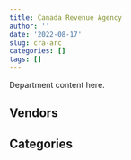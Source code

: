 ```yaml
---
title: Canada Revenue Agency
author: ''
date: '2022-08-17'
slug: cra-arc
categories: []
tags: []
---
```


<script src="/rmarkdown-libs/htmlwidgets/htmlwidgets.js"></script>
<link href="/rmarkdown-libs/datatables-css/datatables-crosstalk.css" rel="stylesheet" />
<script src="/rmarkdown-libs/datatables-binding/datatables.js"></script>
<script src="/rmarkdown-libs/jquery/jquery-3.6.0.min.js"></script>
<link href="/rmarkdown-libs/dt-core-bootstrap/css/dataTables.bootstrap.min.css" rel="stylesheet" />
<link href="/rmarkdown-libs/dt-core-bootstrap/css/dataTables.bootstrap.extra.css" rel="stylesheet" />
<script src="/rmarkdown-libs/dt-core-bootstrap/js/jquery.dataTables.min.js"></script>
<script src="/rmarkdown-libs/dt-core-bootstrap/js/dataTables.bootstrap.min.js"></script>
<link href="/rmarkdown-libs/crosstalk/css/crosstalk.min.css" rel="stylesheet" />
<script src="/rmarkdown-libs/crosstalk/js/crosstalk.min.js"></script>
<script src="/rmarkdown-libs/htmlwidgets/htmlwidgets.js"></script>
<link href="/rmarkdown-libs/datatables-css/datatables-crosstalk.css" rel="stylesheet" />
<script src="/rmarkdown-libs/datatables-binding/datatables.js"></script>
<script src="/rmarkdown-libs/jquery/jquery-3.6.0.min.js"></script>
<link href="/rmarkdown-libs/dt-core-bootstrap/css/dataTables.bootstrap.min.css" rel="stylesheet" />
<link href="/rmarkdown-libs/dt-core-bootstrap/css/dataTables.bootstrap.extra.css" rel="stylesheet" />
<script src="/rmarkdown-libs/dt-core-bootstrap/js/jquery.dataTables.min.js"></script>
<script src="/rmarkdown-libs/dt-core-bootstrap/js/dataTables.bootstrap.min.js"></script>
<link href="/rmarkdown-libs/crosstalk/css/crosstalk.min.css" rel="stylesheet" />
<script src="/rmarkdown-libs/crosstalk/js/crosstalk.min.js"></script>

Department content here.

## Vendors

<div id="htmlwidget-1" style="width:100%;height:auto;" class="datatables html-widget"></div>
<script type="application/json" data-for="htmlwidget-1">{"x":{"style":"bootstrap","filter":"none","vertical":false,"data":[["<a href=\"/vendors/2keys/\">2KEYS<\/a>","<a href=\"/vendors/4_office_automation/\">4 OFFICE AUTOMATION<\/a>","<a href=\"/vendors/4plan_consulting/\">4PLAN CONSULTING<\/a>","<a href=\"/vendors/access_2_networks/\">ACCESS 2 NETWORKS<\/a>","<a href=\"/vendors/acme_future_security_controls/\">ACME FUTURE SECURITY CONTROLS<\/a>","<a href=\"/vendors/act/\">ACT<\/a>","<a href=\"/vendors/adrm_technology_consulting/\">ADRM TECHNOLOGY CONSULTING<\/a>","<a href=\"/vendors/advanced_business_interiors/\">ADVANCED BUSINESS INTERIORS<\/a>","<a href=\"/vendors/advanced_chippewa_technologies/\">ADVANCED CHIPPEWA TECHNOLOGIES<\/a>","<a href=\"/vendors/altis_human_resources/\">ALTIS HUMAN RESOURCES<\/a>","<a href=\"/vendors/amazon/\">AMAZON<\/a>","<a href=\"/vendors/applied_electonics/\">APPLIED ELECTONICS<\/a>","<a href=\"/vendors/ari_financial_services/\">ARI FINANCIAL SERVICES<\/a>","<a href=\"/vendors/ariba/\">ARIBA<\/a>","<a href=\"/vendors/artemp_personnel_services/\">ARTEMP PERSONNEL SERVICES<\/a>","<a href=\"/vendors/atlantic_business_interiors/\">ATLANTIC BUSINESS INTERIORS<\/a>","<a href=\"/vendors/attachmate/\">ATTACHMATE<\/a>","<a href=\"/vendors/avi_spl_canada/\">AVI SPL CANADA<\/a>","<a href=\"/vendors/banctec_canada/\">BANCTEC CANADA<\/a>","<a href=\"/vendors/banfield_seguin/\">BANFIELD SEGUIN<\/a>","<a href=\"/vendors/bayshore_healthcare/\">BAYSHORE HEALTHCARE<\/a>","<a href=\"/vendors/bdo_canada/\">BDO CANADA<\/a>","<a href=\"/vendors/bell_canada/\">BELL CANADA<\/a>","<a href=\"/vendors/bio_nuclear_diagnostics/\">BIO NUCLEAR DIAGNOSTICS<\/a>","<a href=\"/vendors/bmc_software_canada/\">BMC SOFTWARE CANADA<\/a>","<a href=\"/vendors/brookfield_global_integrated_solutions/\">BROOKFIELD GLOBAL INTEGRATED SOLUTIONS<\/a>","<a href=\"/vendors/calian/\">CALIAN<\/a>","<a href=\"/vendors/canada_post/\">CANADA POST<\/a>","<a href=\"/vendors/canadian_corps_of_commissionaires/\">CANADIAN CORPS OF COMMISSIONAIRES<\/a>","<a href=\"/vendors/canon/\">CANON<\/a>","<a href=\"/vendors/cansel_survey_equipment/\">CANSEL SURVEY EQUIPMENT<\/a>","<a href=\"/vendors/carahsoft_technology/\">CARAHSOFT TECHNOLOGY<\/a>","<a href=\"/vendors/carleton_university/\">CARLETON UNIVERSITY<\/a>","<a href=\"/vendors/cbci_telecom/\">CBCI TELECOM<\/a>","<a href=\"/vendors/cdw_canada/\">CDW CANADA<\/a>","<a href=\"/vendors/cedrom_sni/\">CEDROM SNI<\/a>","<a href=\"/vendors/cgi/\">CGI<\/a>","<a href=\"/vendors/charron_human_resources/\">CHARRON HUMAN RESOURCES<\/a>","<a href=\"/vendors/chubb_edwards/\">CHUBB EDWARDS<\/a>","<a href=\"/vendors/cision_canada/\">CISION CANADA<\/a>","<a href=\"/vendors/closereach/\">CLOSEREACH<\/a>","<a href=\"/vendors/cnw_group/\">CNW GROUP<\/a>","<a href=\"/vendors/cofomo/\">COFOMO<\/a>","<a href=\"/vendors/compuware_of_canada/\">COMPUWARE OF CANADA<\/a>","<a href=\"/vendors/contract_community/\">CONTRACT COMMUNITY<\/a>","<a href=\"/vendors/cossette_communications/\">COSSETTE COMMUNICATIONS<\/a>","<a href=\"/vendors/d_doyle_installations/\">D DOYLE INSTALLATIONS<\/a>","<a href=\"/vendors/dalian_enterprises/\">DALIAN ENTERPRISES<\/a>","<a href=\"/vendors/data_communications_management/\">DATA COMMUNICATIONS MANAGEMENT<\/a>","<a href=\"/vendors/dell_computer/\">DELL COMPUTER<\/a>","<a href=\"/vendors/deloitte_and_touche/\">DELOITTE AND TOUCHE<\/a>","<a href=\"/vendors/dynabook_canada/\">DYNABOOK CANADA<\/a>","<a href=\"/vendors/dynamic_personnel_consultants/\">DYNAMIC PERSONNEL CONSULTANTS<\/a>","<a href=\"/vendors/ebsco_canada/\">EBSCO CANADA<\/a>","<a href=\"/vendors/eclipsys_solutions/\">ECLIPSYS SOLUTIONS<\/a>","<a href=\"/vendors/ecole_de_langues_la_cite/\">ECOLE DE LANGUES LA CITE<\/a>","<a href=\"/vendors/ekos_research_associates/\">EKOS RESEARCH ASSOCIATES<\/a>","<a href=\"/vendors/environics_research_group/\">ENVIRONICS RESEARCH GROUP<\/a>","<a href=\"/vendors/ernst_young/\">ERNST YOUNG<\/a>","<a href=\"/vendors/excel_human_resources/\">EXCEL HUMAN RESOURCES<\/a>","<a href=\"/vendors/factiva/\">FACTIVA<\/a>","<a href=\"/vendors/fca_canada/\">FCA CANADA<\/a>","<a href=\"/vendors/fmc_professionals/\">FMC PROFESSIONALS<\/a>","<a href=\"/vendors/ford_motor_company/\">FORD MOTOR COMPANY<\/a>","<a href=\"/vendors/forrest_green_consulting/\">FORREST GREEN CONSULTING<\/a>","<a href=\"/vendors/forrester_research/\">FORRESTER RESEARCH<\/a>","<a href=\"/vendors/gartner/\">GARTNER<\/a>","<a href=\"/vendors/general_motors/\">GENERAL MOTORS<\/a>","<a href=\"/vendors/genesis_integration/\">GENESIS INTEGRATION<\/a>","<a href=\"/vendors/gilmore_reproductions/\">GILMORE REPRODUCTIONS<\/a>","<a href=\"/vendors/global_knowledge/\">GLOBAL KNOWLEDGE<\/a>","<a href=\"/vendors/global_upholstery/\">GLOBAL UPHOLSTERY<\/a>","<a href=\"/vendors/grand_toy/\">GRAND TOY<\/a>","<a href=\"/vendors/haworth/\">HAWORTH<\/a>","<a href=\"/vendors/hewlett_packard/\">HEWLETT PACKARD<\/a>","<a href=\"/vendors/horizant/\">HORIZANT<\/a>","<a href=\"/vendors/hypertec/\">HYPERTEC<\/a>","<a href=\"/vendors/i4c_information_technology/\">I4C INFORMATION TECHNOLOGY<\/a>","<a href=\"/vendors/ibiska_telecom/\">IBISKA TELECOM<\/a>","<a href=\"/vendors/ibm_canada/\">IBM CANADA<\/a>","<a href=\"/vendors/insa/\">INSA<\/a>","<a href=\"/vendors/integra_networks/\">INTEGRA NETWORKS<\/a>","<a href=\"/vendors/integrated_distribution_systems/\">INTEGRATED DISTRIBUTION SYSTEMS<\/a>","<a href=\"/vendors/intellinx_software/\">INTELLINX SOFTWARE<\/a>","<a href=\"/vendors/ipsos/\">IPSOS<\/a>","<a href=\"/vendors/ipss/\">IPSS<\/a>","<a href=\"/vendors/iron_mountain/\">IRON MOUNTAIN<\/a>","<a href=\"/vendors/it_net_consultants/\">IT NET CONSULTANTS<\/a>","<a href=\"/vendors/itex/\">ITEX<\/a>","<a href=\"/vendors/jumping_elephants/\">JUMPING ELEPHANTS<\/a>","<a href=\"/vendors/keydata_associates/\">KEYDATA ASSOCIATES<\/a>","<a href=\"/vendors/konica_minolta_business_solutions/\">KONICA MINOLTA BUSINESS SOLUTIONS<\/a>","<a href=\"/vendors/kpmg/\">KPMG<\/a>","<a href=\"/vendors/language_research_development_group/\">LANGUAGE RESEARCH DEVELOPMENT GROUP<\/a>","<a href=\"/vendors/lannick_contract_solutions/\">LANNICK CONTRACT SOLUTIONS<\/a>","<a href=\"/vendors/lexisnexis_canada/\">LEXISNEXIS CANADA<\/a>","<a href=\"/vendors/lionbridge/\">LIONBRIDGE<\/a>","<a href=\"/vendors/lowe_martin_company/\">LOWE MARTIN COMPANY<\/a>","<a href=\"/vendors/maximus_canada/\">MAXIMUS CANADA<\/a>","<a href=\"/vendors/mdos_consulting/\">MDOS CONSULTING<\/a>","<a href=\"/vendors/media_q/\">MEDIA Q<\/a>","<a href=\"/vendors/mgis/\">MGIS<\/a>","<a href=\"/vendors/micro_focus_canada/\">MICRO FOCUS CANADA<\/a>","<a href=\"/vendors/microsoft_canada/\">MICROSOFT CANADA<\/a>","<a href=\"/vendors/mishkumi_technologies/\">MISHKUMI TECHNOLOGIES<\/a>","<a href=\"/vendors/mitsubishi_motor_sales/\">MITSUBISHI MOTOR SALES<\/a>","<a href=\"/vendors/modis_canada/\">MODIS CANADA<\/a>","<a href=\"/vendors/moore_canada/\">MOORE CANADA<\/a>","<a href=\"/vendors/morneau_shepell/\">MORNEAU SHEPELL<\/a>","<a href=\"/vendors/nations_translation_group/\">NATIONS TRANSLATION GROUP<\/a>","<a href=\"/vendors/navpoint_consulting_group/\">NAVPOINT CONSULTING GROUP<\/a>","<a href=\"/vendors/newfound_recruiting/\">NEWFOUND RECRUITING<\/a>","<a href=\"/vendors/nimble_information_strategies/\">NIMBLE INFORMATION STRATEGIES<\/a>","<a href=\"/vendors/nisha_techonologies/\">NISHA TECHONOLOGIES<\/a>","<a href=\"/vendors/nitam_solutions/\">NITAM SOLUTIONS<\/a>","<a href=\"/vendors/nova_networks/\">NOVA NETWORKS<\/a>","<a href=\"/vendors/nuix_north_america/\">NUIX NORTH AMERICA<\/a>","<a href=\"/vendors/opentext/\">OPENTEXT<\/a>","<a href=\"/vendors/oracle_canada/\">ORACLE CANADA<\/a>","<a href=\"/vendors/paladin_group/\">PALADIN GROUP<\/a>","<a href=\"/vendors/panasonic/\">PANASONIC<\/a>","<a href=\"/vendors/pattison_sign_group/\">PATTISON SIGN GROUP<\/a>","<a href=\"/vendors/phaselock_systems_international/\">PHASELOCK SYSTEMS INTERNATIONAL<\/a>","<a href=\"/vendors/pitney_bowes/\">PITNEY BOWES<\/a>","<a href=\"/vendors/postmedia_network/\">POSTMEDIA NETWORK<\/a>","<a href=\"/vendors/precisionerp/\">PRECISIONERP<\/a>","<a href=\"/vendors/pricewaterhouse_coopers/\">PRICEWATERHOUSE COOPERS<\/a>","<a href=\"/vendors/printers_plus/\">PRINTERS PLUS<\/a>","<a href=\"/vendors/proquest/\">PROQUEST<\/a>","<a href=\"/vendors/prosci_canada/\">PROSCI CANADA<\/a>","<a href=\"/vendors/protak_consulting_group/\">PROTAK CONSULTING GROUP<\/a>","<a href=\"/vendors/purelogic/\">PURELOGIC<\/a>","<a href=\"/vendors/purespirit_solutions/\">PURESPIRIT SOLUTIONS<\/a>","<a href=\"/vendors/qmr/\">QMR<\/a>","<a href=\"/vendors/quintet_consulting/\">QUINTET CONSULTING<\/a>","<a href=\"/vendors/r_e_gilmore_investments/\">R E GILMORE INVESTMENTS<\/a>","<a href=\"/vendors/randstad/\">RANDSTAD<\/a>","<a href=\"/vendors/rogers/\">ROGERS<\/a>","<a href=\"/vendors/s_p_global_market_intelligence/\">S P GLOBAL MARKET INTELLIGENCE<\/a>","<a href=\"/vendors/sap/\">SAP<\/a>","<a href=\"/vendors/sas_institute/\">SAS INSTITUTE<\/a>","<a href=\"/vendors/sdl_international_canada/\">SDL INTERNATIONAL CANADA<\/a>","<a href=\"/vendors/securekey_technologies/\">SECUREKEY TECHNOLOGIES<\/a>","<a href=\"/vendors/sensus_communication_solutions/\">SENSUS COMMUNICATION SOLUTIONS<\/a>","<a href=\"/vendors/shi_canada/\">SHI CANADA<\/a>","<a href=\"/vendors/si_systems/\">SI SYSTEMS<\/a>","<a href=\"/vendors/sierra_systems_group/\">SIERRA SYSTEMS GROUP<\/a>","<a href=\"/vendors/softchoice/\">SOFTCHOICE<\/a>","<a href=\"/vendors/solotech/\">SOLOTECH<\/a>","<a href=\"/vendors/st_joseph_print_group/\">ST JOSEPH PRINT GROUP<\/a>","<a href=\"/vendors/stoneworks_technologies/\">STONEWORKS TECHNOLOGIES<\/a>","<a href=\"/vendors/subaru_canada/\">SUBARU CANADA<\/a>","<a href=\"/vendors/supremex/\">SUPREMEX<\/a>","<a href=\"/vendors/systemscope/\">SYSTEMSCOPE<\/a>","<a href=\"/vendors/taligent_consulting/\">TALIGENT CONSULTING<\/a>","<a href=\"/vendors/teknion/\">TEKNION<\/a>","<a href=\"/vendors/teksystems_canada/\">TEKSYSTEMS CANADA<\/a>","<a href=\"/vendors/telecom_computer_services/\">TELECOM COMPUTER SERVICES<\/a>","<a href=\"/vendors/telus_canada/\">TELUS CANADA<\/a>","<a href=\"/vendors/teramach_technologies/\">TERAMACH TECHNOLOGIES<\/a>","<a href=\"/vendors/thales/\">THALES<\/a>","<a href=\"/vendors/the_aim_group/\">THE AIM GROUP<\/a>","<a href=\"/vendors/the_masha_krupp_translation_group/\">THE MASHA KRUPP TRANSLATION GROUP<\/a>","<a href=\"/vendors/the_right_door_consulting/\">THE RIGHT DOOR CONSULTING<\/a>","<a href=\"/vendors/thomson_reuters/\">THOMSON REUTERS<\/a>","<a href=\"/vendors/toshiba_canada/\">TOSHIBA CANADA<\/a>","<a href=\"/vendors/toyota_canada/\">TOYOTA CANADA<\/a>","<a href=\"/vendors/tpg_technology_consultants/\">TPG TECHNOLOGY CONSULTANTS<\/a>","<a href=\"/vendors/tyco_integrated_fire_security/\">TYCO INTEGRATED FIRE SECURITY<\/a>","<a href=\"/vendors/university_of_ottawa/\">UNIVERSITY OF OTTAWA<\/a>","<a href=\"/vendors/veritaaq_technology_house/\">VERITAAQ TECHNOLOGY HOUSE<\/a>","<a href=\"/vendors/wolters_kluwer/\">WOLTERS KLUWER<\/a>","<a href=\"/vendors/workplace_health_and_cost_solutions/\">WORKPLACE HEALTH AND COST SOLUTIONS<\/a>","<a href=\"/vendors/xerox/\">XEROX<\/a>","<a href=\"/vendors/york_university/\">YORK UNIVERSITY<\/a>","<a href=\"/vendors/zernam_enterprise/\">ZERNAM ENTERPRISE<\/a>","<a href=\"/vendors/zycom/\">ZYCOM<\/a>"],[null,"$  1,425,612.75",null,null,"$     12,122.33",null,"$     49,173.83","$     79,782.49","$    239,277.94","$     30,969.27",null,"$     21,149.55","$      9,995.70","$  1,840,973.54","$          0.00","$    260,702.71","$    482,053.35","$     35,069.48","$  1,141,344.41",null,null,"$    162,548.56","$  2,833,729.82",null,null,null,null,"$  3,692,666.52","$  2,328,787.87","$     13,644.23","$     11,806.37","$     70,536.41","$     49,295.86",null,"$  4,298,312.08","$     31,710.74",null,null,"$    122,050.92","$    118,197.73","$    166,745.54","$     22,600.00",null,"$    287,371.40",null,"$    922,344.55",null,"$    108,936.69","$ 16,051,457.81","$     22,706.31","$     68,464.99",null,"$      8,058.23","$    100,374.66",null,null,"$     34,752.57","$     15,033.96","$    799,457.75","$  1,476,706.04","$     82,320.00","$     26,766.54","$     19,865.04",null,"$    244,881.66",null,"$  1,003,779.16",null,"$     24,887.89",null,"$     33,596.64","$    136,530.70","$          0.00","$    101,520.02","$    586,947.98","$     76,928.03","$    325,063.25","$     11,541.09","$  1,822,578.63","$  9,803,481.07",null,"$      3,123.86",null,"$  1,195,967.33",null,"$     24,916.50","$  8,318,762.69","$  1,584,712.84","$     71,982.63",null,null,null,"$      6,918.46","$      3,687.24",null,"$    160,752.29","$     21,436.74","$     52,360.11",null,null,"$     39,550.00",null,"$    430,644.13","$    770,377.96","$    161,231.15","$     27,561.45","$ 11,066,667.66","$  2,313,915.61","$    474,345.67",null,null,"$     24,365.63",null,"$    522,946.39",null,"$    238,635.82",null,"$    163,627.14","$  3,856,374.63",null,null,null,"$     15,165.37","$    336,134.06","$     43,475.73","$  1,941,157.82","$    100,822.26","$    225,475.97","$     81,265.12",null,null,null,null,null,"$     13,154.41","$     39,115.22","$ 14,236,274.73","$      9,896.43","$    383,606.82","$  2,372,061.83","$    588,026.40",null,null,"$        324.69","$     12,489.92","$      9,980.16",null,"$    390,790.38","$     39,269.72","$          0.00",null,"$     27,455.14","$  2,196,226.95","$    127,125.00",null,"$    808,154.79",null,"$    125,831.56","$     52,786.34","$     95,193.48",null,"$     44,714.25","$     12,354.72","$    127,089.52","$  1,192,035.11",null,"$     34,246.23","$  3,222,335.08",null,null,"$ 21,120,721.73","$  1,172,927.11","$          0.00","$     71,773.45",null,null,"$      7,676.48"],["$     60,025.60","$     69,764.31",null,"$      6,758.82","$     12,122.33",null,null,"$     21,520.38","$     63,414.43","$     13,027.64",null,null,"$      9,995.70","$  1,840,973.54","$          0.00",null,"$    697,054.44",null,"$  1,088,170.25",null,null,"$    202,212.26","$  2,866,799.61","$          0.00","$     22,350.18",null,"$  3,548,694.54","$  1,633,471.53","$    118,609.03","$     20,804.77","$     29,455.30","$      4,426.60","$     18,730.14",null,"$ 10,448,564.61","$     32,067.94","$     52,261.09","$  1,321,591.19","$    144,444.91","$    121,014.41","$    166,745.54","$     22,600.00","$    608,162.23","$    287,371.40",null,"$  5,370,559.59","$     47,896.69","$     71,835.07","$  6,322,584.07","$     30,862.04","$    132,884.59",null,"$     26,189.25","$    100,374.66","$    398,114.30",null,null,"$    154,709.98","$    799,457.75","$    331,226.78","$     84,792.00","$    159,673.60","$     29,917.22",null,"$  1,505,509.07","$     20,731.51","$  1,420,443.61","$     37,686.60","$     28,689.03",null,null,"$     13,982.79","$          0.00","$     52,510.35","$     39,728.90","$     76,928.03","$    123,822.24","$     13,316.65","$    411,100.30","$  9,460,439.19",null,"$     10,586.43",null,"$  1,195,967.33",null,null,"$  8,219,079.55","$    347,264.21","$    295,628.98",null,null,null,"$      6,918.46","$      3,687.24","$     27,205.11","$    120,555.00","$     90,214.11",null,null,null,"$     12,348.74",null,"$    324,457.91","$    774,335.14","$    123,458.56",null,"$  2,579,493.78","$  2,085,948.74","$    619,590.81",null,null,null,null,"$  2,414,792.13",null,"$     47,279.56",null,"$    174,805.96","$  3,856,374.63","$      2,732.62",null,null,"$     56,983.17","$    664,252.61","$     41,623.63","$    427,189.75","$    117,276.78","$    485,939.97","$     81,209.96","$     30,430.90","$     40,116.73",null,"$    289,779.61","$    133,018.10",null,"$     79,231.24","$  3,541,700.95","$      9,896.43","$    396,659.23","$  1,686,702.13","$    779,714.34","$      7,854.57",null,"$     22,518.96","$     12,062.83","$  2,174,083.75",null,"$    579,179.90","$     22,184.36","$          0.00","$    282,347.77",null,"$  1,993,881.10","$    211,875.00",null,"$    368,881.69","$    565,943.91","$     12,965.73","$     45,237.14","$     22,028.91",null,null,null,"$    101,580.52","$  1,132,162.64","$  6,225,473.44","$     55,243.41","$  8,196,876.55","$     71,189.01",null,"$ 22,437,878.23","$  1,176,483.36","$          0.00","$     64,228.86",null,null,null],[null,"$      7,203.66",null,"$     16,092.86","$         33.21",null,null,"$    117,147.95","$     78,595.51","$    171,180.45","$    140,504.40","$    160,467.49","$      7,514.70","$  1,846,017.31","$          0.00",null,"$    685,362.68",null,"$    979,193.53","$      4,227.81","$          0.00",null,"$  3,577,296.41","$          0.00",null,"$     24,234.32","$  5,191,429.42","$  1,815,980.34","$    147,864.01",null,"$     35,101.24","$     38,108.21","$     36,705.06","$     83,340.91","$  3,993,620.33","$     55,160.86",null,"$  1,422,776.07","$    144,634.33","$     84,572.01","$    167,202.38","$      7,032.74","$  1,975,678.35","$    288,158.72","$     26,276.67","$  2,162,021.54","$     11,062.19",null,"$  5,325,737.42","$     16,950.00","$    715,352.58","$     32,618.58",null,"$     92,124.69","$    564,293.31",null,"$     19,831.50","$     42,727.02","$    801,648.05","$    167,805.29","$     98,689.68","$     57,233.37","$     68,441.13","$     84,410.15","$  1,509,633.76","$    561,586.77","$    508,808.09",null,"$     48,500.83","$     10,493.75",null,null,"$          0.00",null,null,"$     59,534.02","$  1,553,289.30",null,null,"$  9,614,771.08","$      4,152.31",null,"$     47,618.59","$  1,199,243.95",null,null,"$  8,460,752.94","$      1,040.05","$    183,910.02","$     24,422.13","$    189,252.40",null,"$      6,937.41","$      3,403.47","$     26,881.24","$    120,904.72","$    179,889.09","$          0.00",null,"$     90,323.09","$     39,550.00","$          0.00",null,"$    829,999.80",null,"$     56,112.91",null,"$  2,836,108.37","$    802,205.73",null,"$     24,521.00",null,"$    702,548.65","$ 10,393,247.25","$      6,417.00","$     10,789.24","$    890,090.15","$    197,890.50","$  3,866,940.04","$      8,265.61","$     59,198.16",null,null,"$    724,943.97","$     27,120.00",null,"$     44,856.42","$    709,156.56","$     87,313.60","$     30,430.90","$     82,324.42",null,"$  2,240,443.72","$    184,371.51",null,"$     71,857.97","$    668,728.49","$     12,730.53","$    397,745.97","$  2,008,315.45","$    343,696.18","$     28,747.72","$     13,268.39","$      9,141.40","$     13,197.49","$  4,075,861.78",null,"$    766,667.86",null,"$          0.00","$    413,357.13",null,"$  2,230,134.36","$    139,622.37","$     11,197.18","$  1,862,772.70","$    636,434.19",null,null,"$  1,145,937.70",null,null,"$     10,874.63","$     24,238.50","$  1,290,261.68","$ 18,484,452.89",null,"$ 10,766,100.81","$     64,796.04","$     22,600.20","$ 27,384,209.67","$  1,174,022.53","$          0.00","$     80,154.52",null,"$     25,717.61",null],[null,"$      6,276.48","$     26,894.00","$     28,529.42",null,"$     95,500.40",null,"$     64,119.76","$  1,781,982.93","$     35,395.30","$    322,541.54","$          0.00","$      5,697.29","$  1,840,973.54",null,"$    536,769.66","$    683,490.11","$        727.49","$    976,518.14","$      5,800.94","$          0.00",null,"$  2,833,729.82","$          0.00",null,"$     94,361.20","$  6,342,198.43","$  1,922,114.81","$  2,730,113.35",null,"$     39,861.04","$     13,133.85","$     12,217.54",null,"$  3,087,102.36","$     56,485.34",null,"$     35,715.34","$     20,836.71","$     38,727.70","$    166,745.54","$     13,714.08","$  3,112,219.80","$    287,371.40","$     11,466.46","$  8,198,177.30",null,null,"$  5,055,322.52",null,"$    565,540.34",null,null,"$     85,257.91","$  1,368,601.68","$     17,355.00",null,null,"$    799,457.75","$    244,834.31","$     79,869.75","$    106,215.52","$     69,418.87",null,"$  1,505,509.07","$    375,907.52","$  2,266,333.69",null,"$     18,258.90",null,"$     21,470.00",null,"$     24,298.06",null,null,"$     98,351.68","$  2,516,121.40",null,null,"$  7,257,073.08","$     11,030.90","$    112,066.00",null,"$    720,857.02","$    176,775.59",null,"$  8,721,261.27","$     10,259.95","$     31,871.56","$     45,280.23",null,"$     39,539.25","$      6,918.46","$     11,061.26",null,"$    122,720.91","$      7,298.96","$          0.00","$  1,187,846.81","$     84,390.03","$     39,550.00","$          0.00",null,"$  1,246,289.79",null,"$     27,049.25",null,"$  2,713,918.15","$    754,496.74","$     56,782.96",null,"$    165,016.09","$  2,432,421.39","$    284,598.43","$     29,260.07","$     14,885.91","$  1,012,096.28","$    204,607.36","$  3,856,374.63","$      5,510.40","$     20,267.79","$     65,626.57","$     57,027.15","$    521,417.50","$     29,330.28",null,"$     60,198.33","$    286,242.81","$     79,516.72","$    269,258.46",null,"$     11,300.00","$  1,631,043.03","$    195,331.31",null,"$     38,975.42","$  1,900,981.00","$     13,622.07","$    396,659.23","$  3,519,789.42","$    292,718.82","$     30,807.48","$     65,831.61","$    601,633.00","$     19,647.38","$  6,300,136.64","$    525,436.27","$    831,834.73",null,"$          0.00","$    412,227.74",null,"$  2,598,951.67","$    283,123.13","$    128,544.58","$  2,531,426.61","$  1,116,498.72",null,"$      3,170.04","$    844,268.49","$     37,608.68",null,"$     39,692.41",null,"$  1,168,926.83","$ 10,886,713.01",null,"$ 14,878,241.48","$     39,014.78",null,"$ 32,741,243.28","$  1,186,597.31","$          0.00","$     44,838.58","$     35,858.79","$     66,511.07",null]],"container":"<table class=\"table table-striped table-hover row-border order-column display\">\n  <thead>\n    <tr>\n      <th>Vendor<\/th>\n      <th>2017-2018<\/th>\n      <th>2018-2019<\/th>\n      <th>2019-2020<\/th>\n      <th>2020-2021<\/th>\n    <\/tr>\n  <\/thead>\n<\/table>","options":{"order":[[4,"desc"]],"pageLength":10,"autoWidth":true,"columnDefs":[],"orderClasses":false}},"evals":[],"jsHooks":[]}</script>

## Categories

<div id="htmlwidget-2" style="width:100%;height:auto;" class="datatables html-widget"></div>
<script type="application/json" data-for="htmlwidget-2">{"x":{"style":"bootstrap","filter":"none","vertical":false,"data":[["<a href=\"/categories/1_facilities_and_construction/\">Facilities and construction<\/a>","<a href=\"/categories/10_office_management/\">Office management<\/a>","<a href=\"/categories/2_professional_services/\">Professional services<\/a>","<a href=\"/categories/3_information_technology/\">Information technology<\/a>","<a href=\"/categories/4_medical/\">Medical<\/a>","<a href=\"/categories/5_transportation_and_logistics/\">Transportation and logistics<\/a>","<a href=\"/categories/6_industrial_products_and_services/\">Industrial products and services<\/a>","<a href=\"/categories/8_security_and_protection/\">Security and protection<\/a>","<a href=\"/categories/9_human_capital/\">Human capital<\/a>"],[null,"$             NA","$             NA","$             NA","$     908,467.44","$   2,506,618.02","$     553,138.05","$   2,492,059.53","$   5,194,429.59"],["$      95,126.04","$  12,962,898.12","$             NA","$             NA","$     922,202.58","$     643,840.50","$   1,039,385.40","$     306,940.27","$   7,591,195.12"],["$      68,053.21","$  14,354,210.21","$  22,335,644.03","$ 126,527,286.39","$     806,517.90","$     663,969.17","$   1,233,498.39","$     406,434.52","$   9,218,158.00"],["$      67,317.38","$  15,208,502.26","$  30,628,436.51","$ 166,954,563.26","$     762,280.57","$     765,790.51","$   1,089,230.00","$   2,927,333.11","$  10,947,234.66"]],"container":"<table class=\"table table-striped table-hover row-border order-column display\">\n  <thead>\n    <tr>\n      <th>Category<\/th>\n      <th>2017-2018<\/th>\n      <th>2018-2019<\/th>\n      <th>2019-2020<\/th>\n      <th>2020-2021<\/th>\n    <\/tr>\n  <\/thead>\n<\/table>","options":{"order":[[4,"desc"]],"pageLength":20,"autoWidth":true,"columnDefs":[],"orderClasses":false,"lengthMenu":[10,20,25,50,100]}},"evals":[],"jsHooks":[]}</script>
